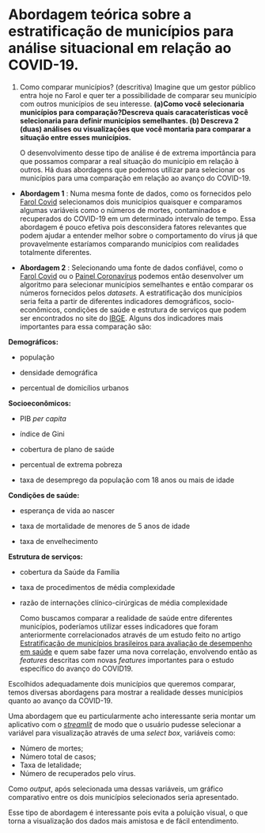 #  Abordagem teórica sobre a estratificação de municípios para análise  situacional em relação ao COVID-19.

 

 1. Como comparar municípios? (descritiva)
Imagine que um gestor público entra hoje no Farol e quer ter a possibilidade de comparar seu município com outros municípios de seu interesse.  **(a)Como você selecionaria municípios para comparação?Descreva quais caracaterísticas você selecionaria para definir municípios semelhantes. (b) Descreva 2 (duas) análises ou visualizações que você montaria para comparar a situação entre esses municípios.**

	O desenvolvimento desse tipo de análise é de extrema importância para que possamos comparar a real situação do município em relação à outros. Há duas abordagens que podemos utilizar para selecionar os municípios para uma comparação em relação ao avanço do COVID-19.
    

 - **Abordagem 1** : Numa mesma fonte de dados, como os fornecidos pelo [Farol Covid](https://farolcovid.coronacidades.org/) selecionamos dois municípios quaisquer e comparamos algumas variáveis como o números de mortes, contaminados e recuperados do COVID-19 em um determinado intervalo de tempo.  Essa abordagem é pouco efetiva pois desconsidera fatores relevantes que podem ajudar a entender melhor sobre o comportamento do vírus já que provavelmente estaríamos comparando municípios com realidades totalmente diferentes.
 
 - **Abordagem 2** :  Selecionando uma fonte de dados confiável, como o [Farol Covid](https://farolcovid.coronacidades.org/) ou o [Painel Coronavírus](https://covid.saude.gov.br/) podemos então desenvolver um algoritmo para selecionar municípios semelhantes e então comparar os números fornecidos pelos *datasets*. 
	  A estratificação dos municípios seria feita a partir de diferentes indicadores demográficos, socio-econômicos, condições de saúde e estrutura de serviços que podem ser encontrados no site do [IBGE](https://www.ibge.gov.br/). Alguns dos indicadores mais importantes para essa comparação são:

**Demográficos:**

   - população
    
   - densidade demográfica
    
   - percentual de domicílios urbanos
    
**Socioeconômicos:**

  - PIB  _per capita_
    
   - índice de Gini
    
   - cobertura de plano de saúde
    
  - percentual de extrema pobreza
    
  - taxa de desemprego da população com 18 anos ou mais de idade

**Condições de saúde:**
  - esperança de vida ao nascer
    
   - taxa de mortalidade de menores de 5 anos de idade
    
   - taxa de envelhecimento

**Estrutura de serviços:**
   - cobertura da Saúde da Família
    
   - taxa de procedimentos de média complexidade
    
   - razão de internações clínico-cirúrgicas de média complexidade
   
	 Como buscamos comparar a realidade de saúde entre diferentes municípios, poderíamos utilizar esses indicadores que foram anteriormente correlacionados através de um estudo feito no artigo [Estratificação de municípios brasileiros para avaliação de desempenho em saúde](https://www.scielo.br/scielo.php?pid=S2237-96222016000400767&script=sci_arttext) e quem sabe fazer uma nova correlação, envolvendo então as *features* descritas com novas *features* importantes para o estudo específico do avanço do COVID19.


Escolhidos  adequadamente dois municípios que queremos comparar, temos diversas abordagens para mostrar a realidade desses municípios quanto ao avanço da COVID-19.
   
   Uma abordagem que eu particularmente acho interessante seria montar um aplicativo com o *[streamlit](https://www.streamlit.io/)*  de modo que o usuário pudesse selecionar a variável para visualização através de uma *select box*, variáveis como:
 - Número de mortes;
 - Número total de casos; 
 - Taxa de letalidade;
 - Número de recuperados pelo vírus.
 
  Como *output*, após selecionada uma dessas variáveis, um gráfico comparativo entre os dois municípios selecionados seria apresentado.

Esse tipo de abordagem é interessante pois evita a poluição visual, o que torna a visualização dos dados mais amistosa e de fácil entendimento.
